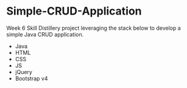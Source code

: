 # Simple-CRUD-Application
Week 6 Skill Distillery project leveraging the stack below to develop a simple Java CRUD application.

  - Java
  - HTML
  - CSS
  - JS
  - jQuery
  - Bootstrap v4
